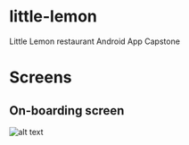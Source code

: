 # little-lemon
Little Lemon restaurant Android App Capstone

# Screens

## On-boarding screen

![alt text](onboarding.jpg)
 
